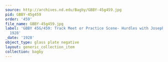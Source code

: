 ```yaml
---
source: http://archives.nd.edu/Bagby/GBBY-45g459.jpg
pid: GBBY-45g459
order: '459'
file_name: GBBY-45g459.jpg
label: 'GBBY 45G/459: Track Meet or Practice Scene- Hurdles with Joseph Griffin -
  1928'
_date: '1928'
object_type: glass plate negative
layout: generic_collection_item
collection: bagby
---
```

